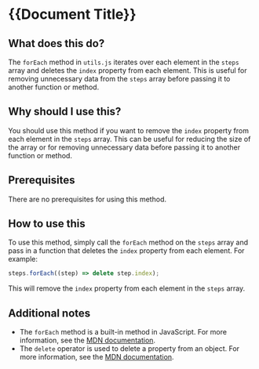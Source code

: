 
  
   # **{{Document Title}}**

## What does this do?

The `forEach` method in `utils.js` iterates over each element in the `steps` array and deletes the `index` property from each element. This is useful for removing unnecessary data from the `steps` array before passing it to another function or method.

## Why should I use this?

You should use this method if you want to remove the `index` property from each element in the `steps` array. This can be useful for reducing the size of the array or for removing unnecessary data before passing it to another function or method.

## Prerequisites

There are no prerequisites for using this method.

## How to use this

To use this method, simply call the `forEach` method on the `steps` array and pass in a function that deletes the `index` property from each element. For example:

```javascript
steps.forEach((step) => delete step.index);
```

This will remove the `index` property from each element in the `steps` array.

## Additional notes

* The `forEach` method is a built-in method in JavaScript. For more information, see the [MDN documentation](https://developer.mozilla.org/en-US/docs/Web/JavaScript/Reference/Global_Objects/Array/forEach).
* The `delete` operator is used to delete a property from an object. For more information, see the [MDN documentation](https://developer.mozilla.org/en-US/docs/Web/JavaScript/Reference/Operators/delete).
  
  
